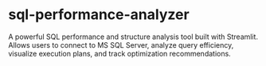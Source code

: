 # sql-performance-analyzer
A powerful SQL performance and structure analysis tool built with Streamlit. Allows users to connect to MS SQL Server, analyze query efficiency, visualize execution plans, and track optimization recommendations. 
